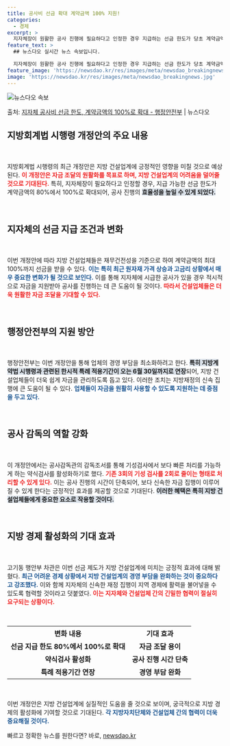 ```yaml
---
title: 공사비 선금 확대 계약금액 100% 지원!
categories:
  - 경제
excerpt: >
  지자체장이 원활한 공사 진행에 필요하다고 인정한 경우 지급하는 선금 한도가 당초 계약금액의 80%에서 100…
feature_text: >
  ## 뉴스다오 실시간 뉴스 속보입니다.

  지자체장이 원활한 공사 진행에 필요하다고 인정한 경우 지급하는 선금 한도가 당초 계약금액의 80%에서 100…
feature_image: 'https://newsdao.kr/res/images/meta/newsdao_breakingnews.jpg'
image: 'https://newsdao.kr/res/images/meta/newsdao_breakingnews.jpg'
---
```


![뉴스다오 속보](https://newsdao.kr/res/images/meta/newsdao_breakingnews.jpg)

<p>출처: <a href="https://newsdao.kr/3140" rel="dofollow">지자체 공사비 선금 한도, 계약금액의 100%로 확대 - 행정안전부</a> | 뉴스다오</p>

<h2 data-ke-size="size26">지방회계법 시행령 개정안의 주요 내용</h2>

<p data-ke-size="size16">&nbsp;</p>

지방회계법 시행령의 최근 개정안은 지방 건설업계에 긍정적인 영향을 미칠 것으로 예상된다. <b><span style="color: #ee2323;">이 개정안은 자금 조달의 원활화를 목표로 하며, 지방 건설업계의 어려움을 덜어줄 것으로 기대된다.</span></b> 특히, 지자체장이 필요하다고 인정할 경우, 지급 가능한 선금 한도가 계약금액의 80%에서 100%로 확대되어, 공사 진행의 <b><span style="background-color: #21538527;">효율성을 높일 수 있게 되었다.</span></b>

<p data-ke-size="size16">&nbsp;</p>

<h2 data-ke-size="size26">지자체의 선금 지급 조건과 변화</h2>

<p data-ke-size="size16">&nbsp;</p>

이번 개정안에 따라 지방 건설업체들은 재무건전성을 기준으로 하여 계약금액의 최대 100%까지 선금을 받을 수 있다. <b><span style="color: #1a5490;">이는 특히 최근 원자재 가격 상승과 고금리 상황에서 매우 중요한 변화가 될 것으로 보인다.</span></b> 이를 통해 지자체에 시급한 공사가 있을 경우 적시적으로 자금을 지원받아 공사를 진행하는 데 큰 도움이 될 것이다. <b><span style="color: #ee2323;">따라서 건설업체들은 더욱 원활한 자금 조달을 기대할 수 있다.</span></b>

<p data-ke-size="size16">&nbsp;</p>

<h2 data-ke-size="size26">행정안전부의 지원 방안</h2>

<p data-ke-size="size16">&nbsp;</p>

행정안전부는 이번 개정안을 통해 업체의 경영 부담을 최소화하려고 한다. <b><span style="background-color: #21538527;">특히 지방계약법 시행령과 관련된 한시적 특례 적용기간이 오는 6월 30일까지로 연장</span></b>되어, 지방 건설업체들이 더욱 쉽게 자금을 관리하도록 돕고 있다. 이러한 조치는 지방재정의 신속 집행에 큰 도움이 될 수 있다. <b><span style="color: #1a5490;">업체들이 자금을 원활히 사용할 수 있도록 지원하는 데 중점을 두고 있다.</span></b>

<p data-ke-size="size16">&nbsp;</p>

<h2 data-ke-size="size26">공사 감독의 역할 강화</h2>

<p data-ke-size="size16">&nbsp;</p>

이 개정안에서는 공사감독관의 감독조서를 통해 기성검사에서 보다 빠른 처리를 가능하게 하는 약식검사를 활성화하기로 했다. <b><span style="color: #ee2323;">기존 3회의 기성 검사를 2회로 줄이는 형태로 처리할 수 있게 있다.</span></b> 이는 공사 진행의 시간이 단축되어, 보다 신속한 자금 집행이 이루어질 수 있게 한다는 긍정적인 효과를 제공할 것으로 기대된다. <b><span style="background-color: #21538527;">이러한 혜택은 특히 지방 건설업체들에게 중요한 요소로 작용할 것이다.</span></b>

<p data-ke-size="size16">&nbsp;</p>

<h2 data-ke-size="size26">지방 경제 활성화의 기대 효과</h2>

<p data-ke-size="size16">&nbsp;</p>

고기동 행안부 차관은 이번 선금 제도가 지방 건설업계에 미치는 긍정적 효과에 대해 밝혔다. <b><span style="color: #1a5490;">최근 어려운 경제 상황에서 지방 건설업계의 경영 부담을 완화하는 것이 중요하다고 강조했다.</span></b> 이와 함께 지자체의 신속한 재정 집행이 지역 경제에 활력을 불어넣을 수 있도록 협력할 것이라고 덧붙였다. <b><span style="color: #ee2323;">이는 지자체와 건설업체 간의 긴밀한 협력이 절실히 요구되는 상황이다.</span></b>

<p data-ke-size="size16">&nbsp;</p>

<table>
  <tr>
    <th style="text-align: center;">변화 내용</th>
    <th style="text-align: center;">기대 효과</th>
  </tr>
  <tr>
    <td style="text-align: center; height: 17px;"><b>선금 지급 한도 80%에서 100%로 확대</b></td>
    <td style="text-align: center; height: 17px;"><b>자금 조달 용이</b></td>
  </tr>
  <tr>
    <td style="text-align: center; height: 17px;"><b>약식검사 활성화</b></td>
    <td style="text-align: center; height: 17px;"><b>공사 진행 시간 단축</b></td>
  </tr>
  <tr>
    <td style="text-align: center; height: 17px;"><b>특례 적용기간 연장</b></td>
    <td style="text-align: center; height: 17px;"><b>경영 부담 완화</b></td>
  </tr>
</table>

<p data-ke-size="size16">&nbsp;</p>

이번 개정안은 지방 건설업계에 실질적인 도움을 줄 것으로 보이며, 궁극적으로 지방 경제의 활성화에 기여할 것으로 기대된다. <b><span style="color: #1a5490;">각 지방자치단체와 건설업체 간의 협력이 더욱 중요해질 것이다.</span></b> 

빠르고 정확한 뉴스를 원한다면? 바로, <a href="https://newsdao.kr" rel="dofollow">newsdao.kr</a>


